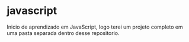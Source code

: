 # javascript
Inicio de aprendizado em JavaScript, logo terei um projeto completo em uma pasta separada dentro desse repositorio.
